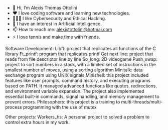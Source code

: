 - 👋 Hi, I’m Alexis Thomas Ottolini
- ❤️ I love coding software and learning new technologies.
- 👮🏻‍♀️ I like Cybersecurity and Ethical Hacking.
- 🧠 I have an interest in Artificial Intelligence.
- 📫 How to reach me: alexistottolini@hotmai.com
- ⚡ I love tennis and make time with friends.

Software Development:
Libft: project that replicates all functions of the C library
Ft_printf: program that replicates printf
Get next line: project that reads from file descriptor line by line
So_long: 2D videogame
Push_swap: project to sort numbers in a stack, with a limited set of instructions in the smallest number of moves, using a sorting algorithm
Minitalk: data exchange program using UNIX signals
Minishell: this project included features like user prompts, command history, and executing programs based on PATH. It managed advanced functions like quotes, redirections, and environment variable expansion. The project also implemented essential built-in commands, signal handling, and memory management to prevent errors.
Philosophers: this project is a training to multi-threads/multi-process programming with the use of mutex

Other projects:
Workers_hs: A personal project to solved a problem to control extra hours in my work.

